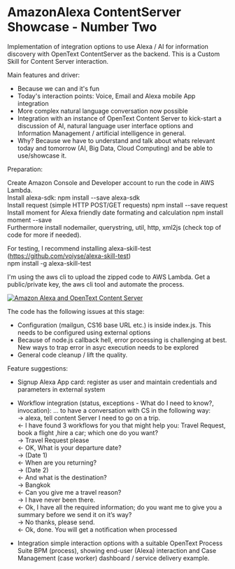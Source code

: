 # AmazonAlexa ContentServer Showcase - Number Two

Implementation of integration options to use Alexa / AI for information discovery with OpenText ContentServer as the backend. This is a Custom Skill for Content Server interaction.

Main features and driver:
- Because we can and it's fun
- Today's interaction points: Voice, Email and Alexa mobile App integration
- More complex natural language conversation now possible
- Integration with an instance of OpenText Content Server to kick-start a discussion of AI, natural language user interface options and Information Management / artificial intelligence in general.
- Why? Because we have to understand and talk about whats relevant today and tomorrow (AI, Big Data, Cloud Computing) and be able to use/showcase it.

Preparation:

Create Amazon Console and Developer account to run the code in AWS Lambda.  
Install alexa-sdk: npm install --save alexa-sdk  
Install request (simple HTTP POST/GET requests) npm install --save request  
Install moment for Alexa friendly date formating and calculation npm install moment --save  
Furthermore install nodemailer, querystring, util, http, xml2js (check top of code for more if needed).

For testing, I recommend installing alexa-skill-test (https://github.com/voiyse/alexa-skill-test)  
npm install -g alexa-skill-test

I'm using the aws cli to upload the zipped code to AWS Lambda. Get a public/private key, the aws cli tool and automate the process.

[![Amazon Alexa and OpenText Content Server](http://i.imgur.com/ZQZFtul.jpg)](https://youtu.be/bs_OAtzF444 "Artificial Intelligent assisted Information Discovery - OpenText and Amazon Alexa")

The code has the following issues at this stage:
- Configuration (mailgun, CS16 base URL etc.) is inside index.js. This needs to be configured using external options
- Because of node.js callback hell, error processing is challenging at best. New ways to trap error in asyc execution needs to be explored
- General code cleanup / lift the quality.

Feature suggestions:
- Signup Alexa App card: register as user and maintain credentials and parameters in external system
- Workflow integration (status, exceptions - What do I need to know?, invocation):
    ... to have a conversation with CS in the following way:  
    -> alexa, tell content Server I need to go on a trip.  
    <- I have found 3 workflows for you that might help you: Travel Request, book a flight ,hire a car; which one do you want?  
    -> Travel Request please  
    <- OK, What is your departure date?  
    -> (Date 1)  
    <- When are you returning?  
    -> (Date 2)  
    <- And what is the destination?  
    -> Bangkok  
    <- Can you give me a travel reason?  
    -> I have never been there.  
    <- Ok, I have all the required information; do you want me to give you a summary before we send it on it’s way?  
    -> No thanks, please send.  
    <- Ok, done. You will get a notification when processed  
    
- Integration simple interaction options with a suitable OpenText Process Suite BPM (process), showing end-user (Alexa) interaction and Case Management (case worker) dashboard / service delivery example.  
